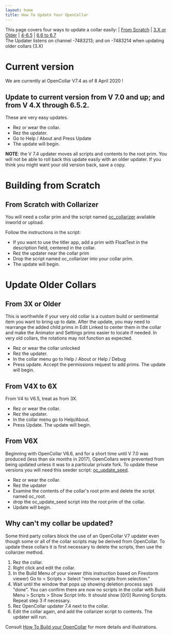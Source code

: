 ```yaml
---
layout: home
title: How To Update Your OpenCollar
---
```


This page covers four ways to update a collar easily: | [From Scratch](#from-scratch-with-collarizer) | [3.X or Older](#from-3x-or-older) | [4-6.5](#from-v4x-to-6x) | [6.6 to 6.7](#from-v6x)  
The Updater listens on channel -7483213; and on -7483214 when updating older collars (3.X)  

# Current version
We are currently at OpenCollar V7.4 as of 8 April 2020 !  

## Update to current version from V 7.0 and up; and from V 4.X through 6.5.2.

These are very easy updates.  
* Rez or wear the collar.
* Rez the updater.
* Go to Help / About and Press Update
* The update will begin.

**NOTE**: the V 7.4 updater moves all scripts and contents to the root prim.  You will not be able to roll back this update easily with an older updater.  If you think you might want your old version back, save a copy. 

# Building from Scratch

## From Scratch with Collarizer

You will need a collar prim and the script named [oc_collarizer](https://github.com/OpenCollarTeam/OpenCollar/blob/1027df9b56903a071c03404725fe0e143c912d73/src/spares/oc_collarizer.lsl) available inworld or upload.

Follow the instructions in the script:
* If you want to use the titler app, add a prim with FloatText in the description field, centered in the collar.
* Rez the updater near the collar prim
* Drop the script named oc_collarizer into your collar prim.  
* The update will begin.

# Update Older Collars

## From 3X or Older

This is worthwhile if your very old collar is a custom build or sentimental item you want to bring up to date. After the update, you may need to rearrange the added child prims in Edit Linked to center them in the collar and make the Animator and Settings prims easier to locate if needed. In very old collars, the rotations may not function as expected.

* Rez or wear the collar unlocked
* Rez the updater.
* In the collar menu go to Help / About or Help / Debug
* Press update. Accept the permissions request to add prims. The update will begin. 

## From V4X to 6X

From V4 to V6.5, treat as from 3X.
- Rez or wear the collar.
- Rez the updater.
- In the collar menu go to Help/About.
- Press Update.  The update will begin.

## From V6X 
Beginning with OpenCollar V6.6, and for a short time until V 7.0 was produced (less than six months in 2017), OpenCollars were prevented from being updated unless it was to a particular private fork. To update these versions you will need this seeder script: [oc_update_seed](https://github.com/OpenCollarTeam/OpenCollar/commit/e623fb532b21a2ace6d3d812cc536791361811c4).  
* Rez or wear the collar.
* Rez the updater
* Examine the contents of the collar's root prim and delete the script named oc_root.
* drop the oc_update_seed script into the root prim of the collar. 
* Update will begin.

## Why can't my collar be updated?
Some third party collars block the use of an OpenCollar V7 updater even though some or all of the collar scripts may be derived from OpenCollar.  To update these collars it is first necessary to delete the scripts, then use the collarizer method.
1. Rez the collar. 
2. Right click and edit the collar. 
3. In the Build Menu of your viewer (this instruction based on Firestorm viewer) Go to > Scripts > Select "remove scripts from selection." 
4. Wait until the window that pops up showing deletion process says "done". You can confirm there are now no scripts in the collar with Build Menu > Scripts > Show Script Info. It should show [0/0] Running Scripts. Repeat step 3 if necessary.  
5. Rez OpenCollar updater 7.4 next to the collar. 
7. Edit the collar again, and add the collarizer script to contents. The updater will run.  

Consult [How To Build your OpenCollar](/docs/How-to-Build-Your-OpenCollar) for more details and illustrations.
